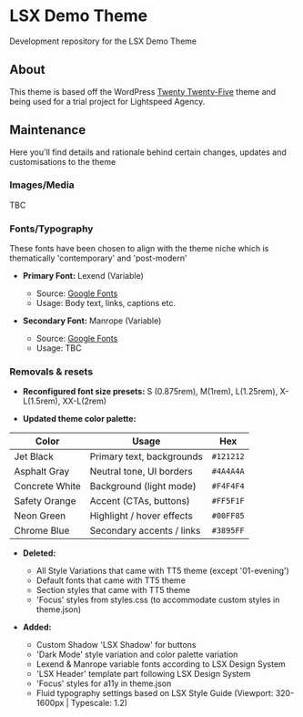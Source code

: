 # LSX Demo Theme

Development repository for the LSX Demo Theme

## About

This theme is based off the WordPress [Twenty Twenty-Five](https://make.wordpress.org/core/2024/08/15/introducing-twenty-twenty-five/) theme and being used for a trial project for Lightspeed Agency.

## Maintenance

Here you'll find details and rationale behind certain changes, updates and customisations to the theme

### Images/Media

TBC

### Fonts/Typography

These fonts have been chosen to align with the theme niche which is thematically 'contemporary' and 'post-modern'

- **Primary Font:** Lexend (Variable)
  - Source: [Google Fonts](https://fonts.google.com/specimen/Lexend)
  - Usage: Body text, links, captions etc.

- **Secondary Font:** Manrope (Variable)
  - Source: [Google Fonts](https://fonts.google.com/specimen/Manrope)
  - Usage: TBC

### Removals & resets

- **Reconfigured font size presets:** 
    S (0.875rem), M(1rem), L(1.25rem), X-L(1.5rem), XX-L(2rem)
    
-  **Updated theme color palette:**

| Color | Usage | Hex |
| -------------- | ------------------------- | --------- |
| Jet Black | Primary text, backgrounds | `#121212` |
| Asphalt Gray | Neutral tone, UI borders | `#4A4A4A` |
| Concrete White | Background (light mode) | `#F4F4F4` |
| Safety Orange | Accent (CTAs, buttons) | `#FF5F1F` |
| Neon Green | Highlight / hover effects | `#00FF85` |
| Chrome Blue | Secondary accents / links | `#3895FF` |

- **Deleted:**
  - All Style Variations that came with TT5 theme (except '01-evening')
  - Default fonts that came with TT5 theme
  - Section styles that came with TT5 theme
  - 'Focus' styles from styles.css (to accommodate custom styles in theme.json)

- **Added:**
  - Custom Shadow 'LSX Shadow' for buttons
  - 'Dark Mode' style variation and color palette variation
  - Lexend & Manrope variable fonts according to LSX Design System
  - 'LSX Header' template part following LSX Design System
  - 'Focus' styles for a11y in theme.json
  - Fluid typography settings based on LSX Style Guide (Viewport: 320-1600px | Typescale: 1.2)